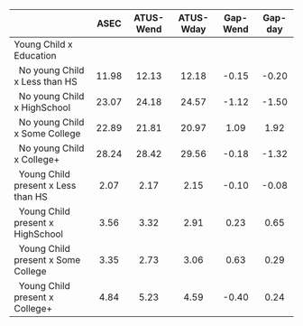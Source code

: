 
|                      |         ASEC |    ATUS-Wend |    ATUS-Wday |     Gap-Wend |      Gap-day |
| -------------------- | :----------: | :----------: | :----------: | :----------: | :----------: |
| Young Child x Education |              |              |              |              |              |
| &nbsp;&nbsp;No young Child x Less than HS |        11.98 |        12.13 |        12.18 |        -0.15 |        -0.20 |
| &nbsp;&nbsp;No young Child x HighSchool |        23.07 |        24.18 |        24.57 |        -1.12 |        -1.50 |
| &nbsp;&nbsp;No young Child x Some College |        22.89 |        21.81 |        20.97 |         1.09 |         1.92 |
| &nbsp;&nbsp;No young Child x College+ |        28.24 |        28.42 |        29.56 |        -0.18 |        -1.32 |
| &nbsp;&nbsp;Young Child present x Less than HS |         2.07 |         2.17 |         2.15 |        -0.10 |        -0.08 |
| &nbsp;&nbsp;Young Child present x HighSchool |         3.56 |         3.32 |         2.91 |         0.23 |         0.65 |
| &nbsp;&nbsp;Young Child present x Some College |         3.35 |         2.73 |         3.06 |         0.63 |         0.29 |
| &nbsp;&nbsp;Young Child present x College+ |         4.84 |         5.23 |         4.59 |        -0.40 |         0.24 |

